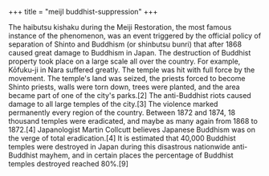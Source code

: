 +++
title = "meijI buddhist-suppression"
+++

The haibutsu kishaku during the Meiji Restoration, the most famous instance of the phenomenon, was an event triggered by the official policy of separation of Shinto and Buddhism (or shinbutsu bunri) that after 1868 caused great damage to Buddhism in Japan. The destruction of Buddhist property took place on a large scale all over the country. For example, Kōfuku-ji in Nara suffered greatly. The temple was hit with full force by the movement. The temple's land was seized, the priests forced to become Shinto priests, walls were torn down, trees were planted, and the area became part of one of the city's parks.[2] The anti-Buddhist riots caused damage to all large temples of the city.[3] The violence marked permanently every region of the country. Between 1872 and 1874, 18 thousand temples were eradicated, and maybe as many again from 1868 to 1872.[4] Japanologist Martin Collcutt believes Japanese Buddhism was on the verge of total eradication.[4]
It is estimated that 40,000 Buddhist temples were destroyed in Japan during this disastrous nationwide anti-Buddhist mayhem, and in certain places the percentage of Buddhist temples destroyed reached 80%.[9]